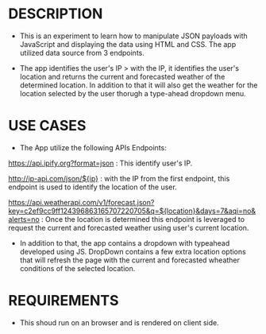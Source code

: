 # DESCRIPTION

- This is an experiment to learn how to manipulate JSON payloads with JavaScript and displaying the data using HTML and CSS. The app utilized data source from 3 endpoints.

- The app identifies the user's IP > with the IP, it identifies the user's location and returns the current and forecasted weather of the determined location. In addition to that it will also get the weather for the location selected by the user thorugh a type-ahead dropdown menu.

# USE CASES

- The App utilize the following APIs Endpoints:

https://api.ipify.org?format=json : This identify user's IP.

http://ip-api.com/json/${ip} : with the IP from the first endpoint, this endpoint is used to identify the location of the user.

https://api.weatherapi.com/v1/forecast.json?key=c2ef9cc9ff124396863165707220705&q=${location}&days=7&aqi=no&alerts=no : Once the location is determined this endpoint is leveraged to request the current and forecasted weather using user's current location.

- In addition to that, the app contains a dropdown with typeahead developed using JS. DropDown contains a few extra location options that will refresh the page with the current and forecasted wheather conditions of the selected location.


# REQUIREMENTS

- This shoud run on an browser and is rendered on client side.
